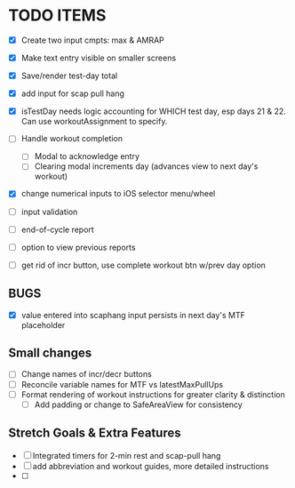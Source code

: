 # TODO ITEMS

- [x] Create two input cmpts: max & AMRAP
- [x] Make text entry visible on smaller screens
- [x] Save/render test-day total
- [x] add input for scap pull hang
- [x] isTestDay needs logic accounting for WHICH test day, esp days 21 & 22. Can use workoutAssignment to specify.
- [ ] Handle workout completion
  - [ ] Modal to acknowledge entry
  - [ ] Clearing modal increments day (advances view to next day's workout)
- [x] change numerical inputs to iOS selector menu/wheel
- [ ] input validation
- [ ] end-of-cycle report
- [ ] option to view previous reports
- [ ] get rid of incr button, use complete workout btn w/prev day option


## BUGS

- [x] value entered into scaphang input persists in next day's MTF placeholder

## Small changes

- [ ] Change names of incr/decr buttons
- [ ] Reconcile variable names for MTF vs latestMaxPullUps
- [ ] Format rendering of workout instructions for greater clarity & distinction
  - [ ] Add padding or change to SafeAreaView for consistency

## Stretch Goals & Extra Features

- [ ] Integrated timers for 2-min rest and scap-pull hang
- [ ] add abbreviation and workout guides, more detailed instructions
- [ ]